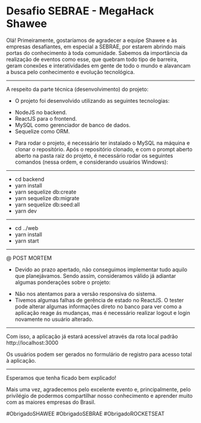 # Desafio SEBRAE - MegaHack Shawee

Olá! 
Primeiramente, gostaríamos de agradecer a equipe Shawee e às empresas desafiantes, em especial a SEBRAE, por estarem abrindo mais portas do conhecimento à toda comunidade. Sabemos da importância da realização de eventos como esse, que quebram todo tipo de barreira, geram conexões e interatividades em gente de todo o mundo e alavancam a busca pelo conhecimento e evolução tecnológica.

__________________________________________________

A respeito da parte técnica (desenvolvimento) do projeto:
- O projeto foi desenvolvido utilizando as seguintes tecnologias:
* NodeJS no backend.
* ReactJS para o frontend.
* MySQL como gerenciador de banco de dados.
* Sequelize como ORM.


- Para rodar o projeto, é necessário ter instalado o MySQL na máquina e clonar o repositório. Após o repositório clonado, e com o prompt aberto aberto na pasta raiz do projeto, é necessário rodar os seguintes comandos (nessa ordem, e considerando usuários Windows):

__________________________________________________

* cd backend
* yarn install
* yarn sequelize db:create
* yarn sequelize db:migrate
* yarn sequelize db:seed:all
* yarn dev

__________________________________________________

* cd ../web
* yarn install
* yarn start

__________________________________________________

@ POST MORTEM
- Devido ao prazo apertado, não conseguimos implementar tudo aquilo que planejávamos. Sendo assim, consideramos válido já adiantar algumas ponderações sobre o projeto:
* Não nos atentamos para a versão responsiva do sistema.
* Tivemos algumas falhas de gerência de estado no ReactJS. O tester pode alterar algumas informações direto no banco para ver como a aplicação reage ás mudanças, mas é necessário realizar logout e login novamente no usuário alterado.

__________________________________________________

Com isso, a aplicação já estará acessível através da rota local padrão
http://localhost:3000

Os usuários podem ser gerados no formulário de registro para acesso total à aplicação.

__________________________________________________

Esperamos que tenha ficado bem explicado!

Mais uma vez, agradecemos pelo excelente evento e, principalmente, pelo privilégio de podermos compartilhar nosso conhecimento e aprender muito com as maiores empresas do Brasil.

#ObrigadoSHAWEE #ObrigadoSEBRAE #ObrigadoROCKETSEAT

